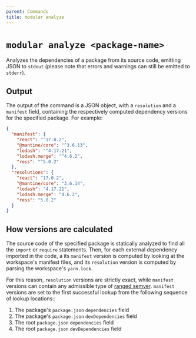```yaml
---
parent: Commands
title: modular analyze
---
```


# `modular analyze <package-name>`

Analyzes the dependencies of a package from its source code, emitting JSON to
`stdout` (please note that errors and warnings can still be emitted to
`stderr`).

## Output

The output of the command is a JSON object, with a `resolution` and a `manifest`
field, containing the respectively computed dependency versions for the
specified package. For example:

```json
{
  "manifest": {
    "react": "^17.0.2",
    "@mantine/core": "^3.6.13",
    "lodash": "^4.17.21",
    "lodash.merge": "^4.6.2",
    "ress": "^5.0.2"
  },
  "resolutions": {
    "react": "17.0.2",
    "@mantine/core": "3.6.14",
    "lodash": "4.17.21",
    "lodash.merge": "4.6.2",
    "ress": "5.0.2"
  }
}
```

## How versions are calculated

The source code of the specified package is statically analyzed to find all the
`import` or `require` statements. Then, for each external dependency imported in
the code, a its `manifest` version is computed by looking at the workspace's
manifest files, and its `resolution` version is computed by parsing the
workspace's `yarn.lock`.

For this reason, `resolution` versions are strictly exact, while `manifest`
versions can contain any admissible type of
[ranged semver](https://github.com/npm/node-semver#versions). `manifest`
versions are set to the first successful lookup from the following sequence of
lookup locations::

1. The package's `package.json` `dependencies` field
1. The package's `package.json` `devDependencies` field
1. The root `package.json` `dependencies` field
1. The root `package.json` `devDependencies` field

